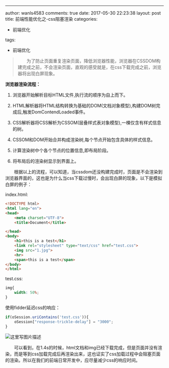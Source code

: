 ---
author: wanls4583
comments: true
date: 2017-05-30 22:23:38
layout: post
title: 前端性能优化之-css阻塞渲染
categories:
- 前端优化

tags:
- 前端优化

>&emsp;&emsp;为了防止页面重复渲染页面，降低浏览器性能，浏览器在CSSDOM构建完成之前，不会渲染页面，直观的感受就是，在css下载完成之前，浏览器将出现白屏现象。

**浏览器渲染流程：**

1. 浏览器开始解析目标HTML文件,执行流的顺序为自上而下。

2. HTML解析器将HTML结构转换为基础的DOM(文档对象模型),构建DOM树完成后,触发DomContendLoaded事件。

3. CSS解析器将CSS解析为CSSOM(层叠样式表对象模型),一棵仅含有样式信息的树。

4. CSSOM和DOM开始合并构成渲染树,每个节点开始包含具体的样式信息。

5. 计算渲染树中个各个节点的位置信息,即布局阶段。

6. 将布局后的渲染树显示到界面上。

&emsp;&emsp;根据以上的流程，可以知道，当cssdom还没构建完成时，页面是不会渲染到浏览器界面的，这也是为什么当css下载过慢时，会出现白屏的现象，以下是模拟白屏的例子：

index.html:
```html
<!DOCTYPE html>
<html lang="en">
<head>
	<meta charset="UTF-8">
	<title>Document</title>

</head>
<body>
	<h1>this is a test</h1>
	<link rel="stylesheet" type="text/css" href="test.css">
	<img src="1.jpg">
	<hr>
	<span>this is a test</span>
</body>
</html>
```
test.css:
```css
img{
	width: 50%;
}
```
使用fidder延迟css的响应：
```js
if(oSession.uriContains('test.css')){
	oSession["response-trickle-delay"] = "3000";
}
```
![这里写图片描述](https://wanls4583.github.io/images/posts/前端优化/2017-05-30-前端性能优化之-css阻塞渲染-1.jpg)

&emsp;&emsp;可以看到，在1.4s的时候，html文档和img已经下载完成，但是页面并没有渲染，而是等到css加载完成后再渲染出来，这也证实了css加载过程中会阻塞页面的渲染。所以在我们的前端日常开发中，应尽量减少css的响应时间。